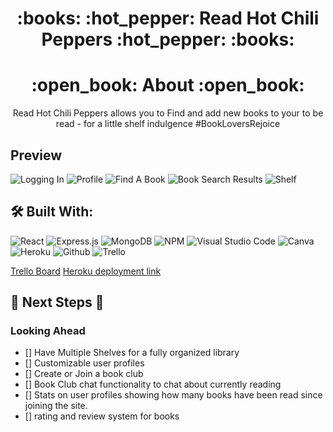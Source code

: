 <div align="center">
<h1>
:books: :hot_pepper: Read Hot Chili Peppers :hot_pepper: :books:
</h1>
 <h1>:open_book: About :open_book:</h1>
<p>Read Hot Chili Peppers allows you to Find and add new books to your to be read - for a little shelf indulgence  #BookLoversRejoice </p>
</div>

## Preview ##

![Logging In]()
![Profile]()
![Find A Book]()
![Book Search Results]()
![Shelf]()

## :hammer_and_wrench: Built With:
![React](https://img.shields.io/badge/react-%2320232a.svg?style=for-the-badge&logo=react&logoColor=%2361DAFB)
![Express.js](https://img.shields.io/badge/express.js-%23404d59.svg?style=for-the-badge&logo=express&logoColor=%2361DAFB)
![MongoDB](https://img.shields.io/badge/MongoDB-%234ea94b.svg?style=for-the-badge&logo=mongodb&logoColor=white)
![NPM](https://img.shields.io/badge/NPM-%23000000.svg?style=for-the-badge&logo=npm&logoColor=white)
![Visual Studio Code](https://img.shields.io/badge/Visual%20Studio%20Code-0078d7.svg?style=for-the-badge&logo=visual-studio-code&logoColor=white)
![Canva](https://img.shields.io/badge/Canva-%2300C4CC.svg?style=for-the-badge&logo=Canva&logoColor=white)
![Heroku](https://img.shields.io/badge/-Heroku-333?style=flat&logo=heroku)
![Github](https://img.shields.io/badge/-GitHub-333?style=flat&logo=github)
![Trello](https://img.shields.io/badge/-Trello-05122A?style=flat&logo=trello)

[Trello Board](https://trello.com/b/WIijFORo/p4-read-hot-chili-peppers)
[Heroku deployment link](https://read-hot-chili-peppers.herokuapp.com/) 

## :seedling: Next Steps :seedling:
### Looking Ahead
- [] Have Multiple Shelves for a fully organized library
- [] Customizable user profiles
- [] Create or Join a book club
- [] Book Club chat functionality to chat about currently reading
- [] Stats on user profiles showing how many books have been read since joining the site.
- [] rating and review system for books 
